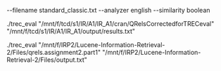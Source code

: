 --filename standard_classic.txt --analyzer english --similarity boolean

./trec_eval "/mnt/f/tcd/s1/IR/A1/IR_A1/cran/QRelsCorrectedforTRECeval" "/mnt/f/tcd/s1/IR/A1/IR_A1/output/results.txt"


./trec_eval "/mnt/f/IRP2/Lucene-Information-Retrieval-2/Files/qrels.assignment2.part1" "/mnt/f/IRP2/Lucene-Information-Retrieval-2/Files/output.txt"

